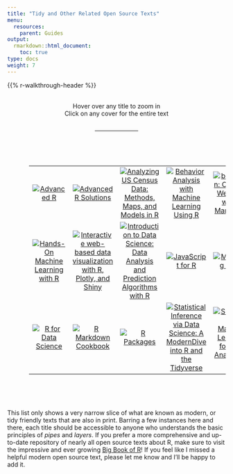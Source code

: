 ```yaml
---
title: "Tidy and Other Related Open Source Texts"
menu:
  resources:
    parent: Guides
output:
  rmarkdown::html_document:
    toc: true
type: docs
weight: 7
---
```


<script src="/rmarkdown-libs/kePrint/kePrint.js"></script>

<link href="/rmarkdown-libs/lightable/lightable.css" rel="stylesheet" />

{{% r-walkthrough-header %}}

<style>

table {
  padding: 50px;
  overflow: hidden;
  position: relative;
  display: inline-block;
  vertical-align: top;
  margin: 1.0em;
}

table:hover {
  overflow: visible;
}

td {
  width: 50px;
  position:relative;
}

img {
  -webkit-transition: all 0.5s linear;
          transition: all 0.5s linear;
  -webkit-transform: scale3d(1, 1, 1);
          transform: scale3d(1, 1, 1);
}

td:hover img {
  -webkit-transform: scale3d(1.2, 1.2, 1);
          transform: scale3d(1.2, 1.2, 1);
  transform: scale(2.0);
  transition: all .5s ease-in-out;
  position: absolute; 
  display: block; 
  z-index: 99;
  top: 35%;
  bottom: 55%;
  left: 35%;
  right: 35%;
  width: 100%;
  height: auto;
}

</style>

<br>

<center>
<div class="wrapper">
    <div class="icon leftright">
      <div class="tooltip"><span style=width:200px;>Hover over any title to zoom in</span></div>
      <span><i class="fa-solid fa-expand"></i></span></div>
    <div class="icon info">
      <div class="tooltip"><span style=width:200px;>Click on any cover for the entire text</span></div>
      <span><i class="fa-solid fa-arrow-pointer"></i></span></div>
</div>
<br>
<hr style="width:20%">
</center>
<center>
<table class="table" style="margin-left: auto; margin-right: auto;">
<tbody>
<tr>
<td style="text-align:center;width: 10em; vertical-align: middle !important;color: #f7f7f7 !important;background-color: transparent !important;vertical-align: middle !important;">
<a href="https://adv-r.hadley.nz/" target="_blank"> <img src="/img/opensource/advanced-r.png" alt="Advanced R"></a>
</td>
<td style="text-align:center;width: 10em; vertical-align: middle !important;color: #f7f7f7 !important;background-color: transparent !important;vertical-align: middle !important;">
<a href="https://advanced-r-solutions.rbind.io/" target="_blank"> <img src="/img/opensource/advanced-r-solutions.png" alt="Advanced R Solutions"></a>
</td>
<td style="text-align:center;width: 10em; vertical-align: middle !important;color: #f7f7f7 !important;background-color: transparent !important;vertical-align: middle !important;">
<a href="https://walker-data.com/census-r/index.html" target="_blank"> <img src="/img/opensource/analyzing-us-census-data.png" alt="Analyzing US Census Data: Methods, Maps, and Models in R"></a>
</td>
<td style="text-align:center;width: 10em; vertical-align: middle !important;color: #f7f7f7 !important;background-color: transparent !important;vertical-align: middle !important;">
<a href="https://enriquegit.github.io/behavior-free/" target="_blank"> <img src="/img/opensource/behavior-analysis-with-machine-learning-using-r.png" alt="Behavior Analysis with Machine Learning Using R"></a>
</td>
<td style="text-align:center;width: 10em; vertical-align: middle !important;color: #f7f7f7 !important;background-color: transparent !important;vertical-align: middle !important;">
<a href="https://bookdown.org/yihui/blogdown/" target="_blank"> <img src="/img/opensource/blogdown-creating-sites-with-r-markdown.png" alt="blogdown: Creating Websites with R Markdown"></a>
</td>
<td style="text-align:center;width: 10em; vertical-align: middle !important;color: #f7f7f7 !important;background-color: transparent !important;vertical-align: middle !important;">
<a href="https://geocompr.robinlovelace.net/" target="_blank"> <img src="/img/opensource/geocomputation-with-r.png" alt="Geocomputation with R"></a>
</td>
<td style="text-align:center;width: 10em; vertical-align: middle !important;color: #f7f7f7 !important;background-color: transparent !important;vertical-align: middle !important;">
<a href="https://ggplot2-book.org/" target="_blank"> <img src="/img/opensource/ggplot2-elegant-graphics-for-data-analysis.png" alt="ggplot2: Elegant Graphics for Data Analysis"></a>
</td>
</tr>
<tr>
<td style="text-align:center;width: 10em; vertical-align: middle !important;color: #f7f7f7 !important;background-color: transparent !important;vertical-align: middle !important;">
<a href="https://bradleyboehmke.github.io/HOML/" target="_blank"> <img src="/img/opensource/hands-on-machine-learning-with-r.png" alt="Hands-On Machine Learning with R"></a>
</td>
<td style="text-align:center;width: 10em; vertical-align: middle !important;color: #f7f7f7 !important;background-color: transparent !important;vertical-align: middle !important;">
<a href="https://plotly-r.com/" target="_blank"> <img src="/img/opensource/interactive-web-based-data-visualization-with-r-plotly-and-shiny.png" alt="Interactive web-based data visualization with R, Plotly, and Shiny"></a>
</td>
<td style="text-align:center;width: 10em; vertical-align: middle !important;color: #f7f7f7 !important;background-color: transparent !important;vertical-align: middle !important;">
<a href="https://rafalab.github.io/dsbook/" target="_blank"> <img src="/img/opensource/introduction-to-data-science.png" alt="Introduction to Data Science: Data Analysis and Prediction Algorithms with R"></a>
</td>
<td style="text-align:center;width: 10em; vertical-align: middle !important;color: #f7f7f7 !important;background-color: transparent !important;vertical-align: middle !important;">
<a href="https://book.javascript-for-r.com/" target="_blank"> <img src="/img/opensource/javascript-for-r.png" alt="JavaScript for R"></a>
</td>
<td style="text-align:center;width: 10em; vertical-align: middle !important;color: #f7f7f7 !important;background-color: transparent !important;vertical-align: middle !important;">
<a href="https://mastering-shiny.org/" target="_blank"> <img src="/img/opensource/mastering-shiny.png" alt="Mastering Shiny"></a>
</td>
<td style="text-align:center;width: 10em; vertical-align: middle !important;color: #f7f7f7 !important;background-color: transparent !important;vertical-align: middle !important;">
<a href="https://schmettow.github.io/New_Stats/" target="_blank"> <img src="/img/opensource/new-statistics-for-design-researchers.png" alt="New Statistics for Design Researchers: a Bayesian Workflow in Tidy R"></a>
</td>
<td style="text-align:center;width: 10em; vertical-align: middle !important;color: #f7f7f7 !important;background-color: transparent !important;vertical-align: middle !important;">
<a href="https://unleash-shiny.rinterface.com/welcome.html" target="_blank"> <img src="/img/opensource/outstanding-user-interfaces-with-shiny.png" alt="Outstanding User Interfaces with Shiny"></a>
</td>
</tr>
<tr>
<td style="text-align:center;width: 10em; vertical-align: middle !important;color: #f7f7f7 !important;background-color: transparent !important;vertical-align: middle !important;">
<a href="https://r4ds.had.co.nz/" target="_blank"> <img src="/img/opensource/r-for-data-science-text.png" alt="R for Data Science"></a>
</td>
<td style="text-align:center;width: 10em; vertical-align: middle !important;color: #f7f7f7 !important;background-color: transparent !important;vertical-align: middle !important;">
<a href="https://bookdown.org/yihui/rmarkdown-cookbook/" target="_blank"> <img src="/img/opensource/r-markdown-cookbook.png" alt="R Markdown Cookbook"></a>
</td>
<td style="text-align:center;width: 10em; vertical-align: middle !important;color: #f7f7f7 !important;background-color: transparent !important;vertical-align: middle !important;">
<a href="https://r-pkgs.org/" target="_blank"> <img src="/img/opensource/r-packages.png" alt="R Packages"></a>
</td>
<td style="text-align:center;width: 10em; vertical-align: middle !important;color: #f7f7f7 !important;background-color: transparent !important;vertical-align: middle !important;">
<a href="https://moderndive.com/" target="_blank"> <img src="/img/opensource/statistical-inference-via-data-science.png" alt="Statistical Inference via Data Science: A ModernDive into R and the Tidyverse"></a>
</td>
<td style="text-align:center;width: 10em; vertical-align: middle !important;color: #f7f7f7 !important;background-color: transparent !important;vertical-align: middle !important;">
<a href="https://smltar.com/" target="_blank"> <img src="/img/opensource/supervised-machine-learning-for-text-analysis%20in-r.png" alt="Supervised Machine Learning for Text Analysis in R"></a>
</td>
<td style="text-align:center;width: 10em; vertical-align: middle !important;color: #f7f7f7 !important;background-color: transparent !important;vertical-align: middle !important;">
<a href="https://www.tidytextmining.com/" target="_blank"> <img src="/img/opensource/text-mining-with-r.png" alt="Text Mining with R"></a>
</td>
<td style="text-align:center;width: 10em; vertical-align: middle !important;color: #f7f7f7 !important;background-color: transparent !important;vertical-align: middle !important;">
<a href="https://www.tmwr.org/" target="_blank"> <img src="/img/opensource/tidy-modeling-with-r.png" alt="Tidy Modeling with R"></a>
</td>
</tr>
</tbody>
</table>
</center>

This list only shows a very narrow slice of what are known as modern, or tidy friendly texts that are also in print. Barring a few instances here and there, each title should be accessible to anyone who understands the basic principles of *pipes* and *layers*. If you prefer a more comprehensive and up-to-date repository of nearly all open source texts about R, make sure to visit the impressive and ever growing [Big Book of R](https://www.bigbookofr.com/)! If you feel like I missed a helpful modern open source text, please let me know and I’ll be happy to add it.
